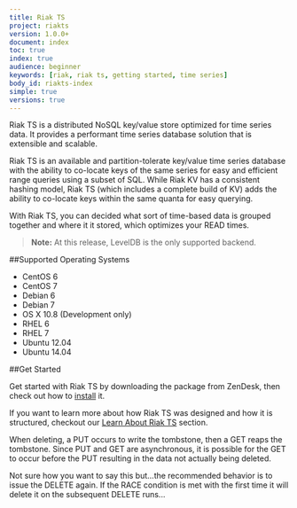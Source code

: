 ```yaml
---
title: Riak TS
project: riakts
version: 1.0.0+
document: index
toc: true
index: true
audience: beginner
keywords: [riak, riak ts, getting started, time series]
body_id: riakts-index
simple: true
versions: true
---
```


[installing]: http://docs.basho.com/riakts/1.0.0/installing/
[learnabout]: http://docs.basho.com/riakts/1.0.0/learn-about/


Riak TS is a distributed NoSQL key/value store optimized for time series data. It provides a performant time series database solution that is extensible and scalable.

Riak TS is an available and partition-tolerate key/value time series database with the ability to co-locate keys of the same series for easy and efficient range queries using a subset of SQL. While Riak KV has a consistent hashing model, Riak TS (which includes a complete build of KV) adds the ability to co-locate keys within the same quanta for easy querying.

With Riak TS, you can decided what sort of time-based data is grouped together and where it it stored, which optimizes your READ times.

>**Note:** At this release, LevelDB is the only supported backend.


##Supported Operating Systems

* CentOS 6
* CentOS 7
* Debian 6 
* Debian 7
* OS X 10.8 (Development only)
* RHEL 6
* RHEL 7
* Ubuntu 12.04
* Ubuntu 14.04

##Get Started

Get started with Riak TS by downloading the package from ZenDesk, then check out how to [install][installing] it. 

If you want to learn more about how Riak TS was designed and how it is structured, checkout our [Learn About Riak TS][learnabout] section.

When deleting, a PUT occurs to write the tombstone, then a GET reaps the tombstone. Since PUT and GET are asynchronous, it is possible for the GET to occur before the PUT resulting in the data not actually being deleted. 

Not sure how you want to say this but...the recommended behavior is to issue the DELETE again. If the RACE condition is met with the first time it will delete it on the subsequent DELETE runs...
